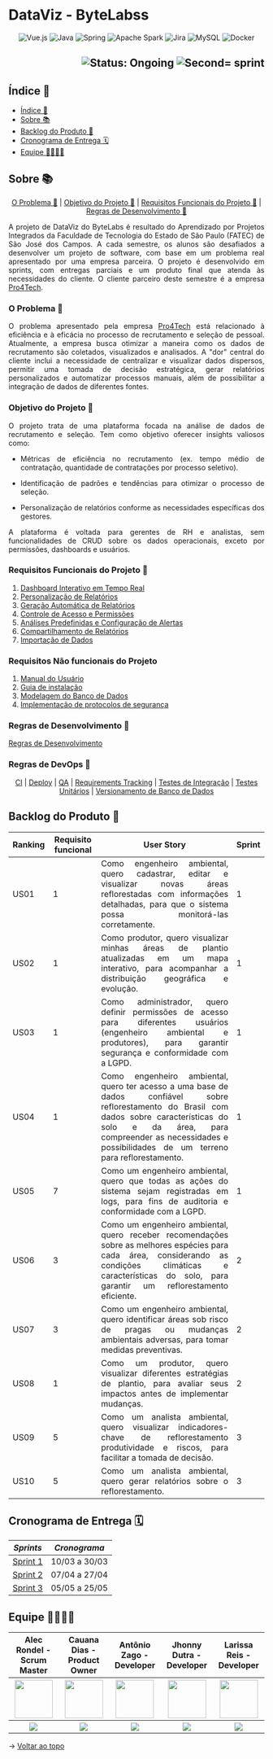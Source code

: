 <span id="topo">

# DataViz - ByteLabss

<p align="center">
        <img src="https://img.shields.io/badge/vuejs-%2335495e.svg?style=for-the-badge&logo=vuedotjs&logoColor=%234FC08D" alt="Vue.js">
        <img src="https://img.shields.io/badge/java-%23ED8B00.svg?style=for-the-badge&logo=openjdk&logoColor=white" alt="Java">
        <img src="https://img.shields.io/badge/spring-%236DB33F.svg?style=for-the-badge&logo=spring&logoColor=white" alt="Spring">
        <img src="https://img.shields.io/badge/spark-%2523ED8B00.svg?style=for-the-badge&logo=apache%20spark&color=white" alt="Apache Spark">
        <img src="https://img.shields.io/badge/jira-%230A0FFF.svg?style=for-the-badge&logo=jira&logoColor=white" alt="Jira">
        <img src="https://img.shields.io/badge/mysql-%25230A0FFF.svg?style=for-the-badge&logo=mysql&logoColor=white&color=blue" alt="MySQL">
        <img src="https://img.shields.io/badge/docker-%230db7ed.svg?style=for-the-badge&logo=docker&logoColor=white" alt="Docker">
</p>

<h2 align="right">
        <img src="https://img.shields.io/badge/status-ongoing-blue?style=for-the-badge&logo=appveyor" alt="Status: Ongoing">   
        <img src="https://img.shields.io/badge/sprint-2-blue?style=for-the-badge&logo=appveyor" alt="Second= sprint">
</h2>

<span id="indice">

## Índice 📎

- [Índice 📎](#indice)
- [Sobre 📚](#sobre)
- [Backlog do Produto 📍](#backlog-do-produto)
- [Cronograma de Entrega 🗓](#cronograma-de-entrega)
- [Equipe 👩‍💻👨‍💻](#equipe)

<span id="sobre">

## Sobre 📚

<p align="center">
        <a href="#problema">O Problema 🤔</a> | 
        <a href="#objetivo">Objetivo do Projeto 🎯</a> | 
        <a href="#requisitos">Requisitos Funcionais do Projeto 📝</a> | 
        <a href="#desenvolvimento"> Regras de Desenvolvimento 📏</a>
</p>

<p align="justify">
A projeto de DataViz do ByteLabs é resultado do Aprendizado por Projetos Integrados da Faculdade de Tecnologia do Estado de São Paulo (FATEC) de São José dos Campos. A cada semestre, os alunos são desafiados a desenvolver um projeto de software, com base em um problema real apresentado por uma empresa parceira. O projeto é desenvolvido em sprints, com entregas parciais e um produto final que atenda às necessidades do cliente. O cliente parceiro deste semestre é a empresa <a href="https://pro4tech.com.br/">Pro4Tech</a>.
</p>

<span id="problema">

### O Problema 🤔

<p align="justify">
O problema apresentado pela empresa <a href="https://pro4tech.com.br/">Pro4Tech</a> está relacionado à eficiência e à eficácia no processo de recrutamento e seleção de pessoal. Atualmente, a empresa busca otimizar a maneira como os dados de recrutamento são coletados, visualizados e analisados. A "dor" central do cliente inclui a necessidade de centralizar e visualizar dados dispersos, permitir uma tomada de decisão estratégica, gerar relatórios personalizados e automatizar processos manuais, além de possibilitar a integração de dados de diferentes fontes.
</p>

<span id="objetivo">

### Objetivo do Projeto 🎯

<p align="justify">
O projeto trata de uma plataforma focada na análise de dados de recrutamento e seleção. Tem como objetivo oferecer insights valiosos como:
</p>

- <p align="justify">Métricas de eficiência no recrutamento (ex. tempo médio de contratação, quantidade de contratações por processo seletivo).</p>
- <p align="justify">Identificação de padrões e tendências para otimizar o processo de seleção.</p>
- <p align="justify">Personalização de relatórios conforme as necessidades específicas dos gestores.</p>

<p align="justify">
A plataforma é voltada para gerentes de RH e analistas, sem funcionalidades de CRUD sobre os dados operacionais, exceto por permissões, dashboards e usuários.
</p>

<span id="requisitos">

### Requisitos Funcionais do Projeto 📝

1. [Dashboard Interativo em Tempo Real](https://github.com/bytelabss/ByteLabss-API5sem/wiki/Solu%C3%A7%C3%A3o-dos-Requisitos-para-a-plataforma-de-DataViz#2-requisitos-funcionais:~:text=1.%20Dashboard%20Interativo%20em%20Tempo%20Real%3A)
2. [Personalização de Relatórios](https://github.com/bytelabss/ByteLabss-API5sem/wiki/Solu%C3%A7%C3%A3o-dos-Requisitos-para-a-plataforma-de-DataViz#2-requisitos-funcionais:~:text=2.%20Personaliza%C3%A7%C3%A3o%20de%20Relat%C3%B3rios%3A)
3. [Geração Automática de Relatórios](https://github.com/bytelabss/ByteLabss-API5sem/wiki/Solu%C3%A7%C3%A3o-dos-Requisitos-para-a-plataforma-de-DataViz#2-requisitos-funcionais:~:text=3.%20Gera%C3%A7%C3%A3o%20Autom%C3%A1tica%20de%20Relat%C3%B3rios%3A)
4. [Controle de Acesso e Permissões](https://github.com/bytelabss/ByteLabss-API5sem/wiki/Solu%C3%A7%C3%A3o-dos-Requisitos-para-a-plataforma-de-DataViz#2-requisitos-funcionais:~:text=4.%20Controle%20de%20Acesso%20e%20Permiss%C3%B5es%3A)
5. [Análises Predefinidas e Configuração de Alertas](https://github.com/bytelabss/ByteLabss-API5sem/wiki/Solu%C3%A7%C3%A3o-dos-Requisitos-para-a-plataforma-de-DataViz#2-requisitos-funcionais:~:text=5.%20An%C3%A1lises%20Predefinidas%20e%20Configura%C3%A7%C3%A3o%20de%20Alertas%3A)
6. [Compartilhamento de Relatórios](https://github.com/bytelabss/ByteLabss-API5sem/wiki/Solu%C3%A7%C3%A3o-dos-Requisitos-para-a-plataforma-de-DataViz#2-requisitos-funcionais:~:text=6.%20Compartilhamento%20de%20Relat%C3%B3rios%3A)
7. [Importação de Dados](https://github.com/bytelabss/ByteLabss-API5sem/wiki/Solu%C3%A7%C3%A3o-dos-Requisitos-para-a-plataforma-de-DataViz#2-requisitos-funcionais:~:text=7.%20Importa%C3%A7%C3%A3o%20de%20Dados%3A)

<span id="desenvolvimento">

### Requisitos Não funcionais do Projeto

1. [Manual do Usuário](https://github.com/bytelabss/ByteLabss-API5sem/wiki/Solu%C3%A7%C3%A3o-dos-Requisitos-para-a-plataforma-de-DataViz#2-requisitos-funcionais:~:text=1.%20Manual%20de%20Usu%C3%A1rio%20e%20Guia%20de%20Instala%C3%A7%C3%A3o%3A)
2. [Guia de instalação](https://github.com/bytelabss/ByteLabss-API5sem/wiki/Solu%C3%A7%C3%A3o-dos-Requisitos-para-a-plataforma-de-DataViz#2-requisitos-funcionais:~:text=1.%20Manual%20de%20Usu%C3%A1rio%20e%20Guia%20de%20Instala%C3%A7%C3%A3o%3A)
3. [Modelagem do Banco de Dados](https://github.com/bytelabss/ByteLabss-API5sem/wiki/Solu%C3%A7%C3%A3o-dos-Requisitos-para-a-plataforma-de-DataViz#2-requisitos-funcionais:~:text=Modelagem%20de%20Banco%20de%20Dados%20Eficiente%3A)
4. [Implementação de protocolos de segurança](https://github.com/bytelabss/ByteLabss-API5sem/wiki/Solu%C3%A7%C3%A3o-dos-Requisitos-para-a-plataforma-de-DataViz#2-requisitos-funcionais:~:text=2.-,Seguran%C3%A7a%20de%20Dados%3A,-Implementa%C3%A7%C3%A3o%20de%20protocolos)

### Regras de Desenvolvimento 📏

[Regras de Desenvolvimento](https://github.com/bytelabss/ByteLabss-API5sem/wiki/Regras-de-Desenvolvimento)

### Regras de DevOps 📏


<p align="center">
    <a href="https://github.com/bytelabss/ByteLabss-API5sem/wiki/%5BDevOps%5D-CI">CI</a>  |
    <a href="https://github.com/bytelabss/ByteLabss-API5sem/wiki/%5BDevOps%5D-Deploy">Deploy</a>  |
    <a href="https://github.com/bytelabss/ByteLabss-API5sem/wiki/%5BDevOps%5D-QA">QA</a>  |
    <a href="https://github.com/bytelabss/ByteLabss-API5sem/wiki/%5BDevOps%5D-Requirements-Tracking">Requirements Tracking</a>  |
    <a href="https://github.com/bytelabss/ByteLabss-API5sem/wiki/%5BDevOps%5D-Testes-de-Integra%C3%A7%C3%A3o">Testes de Integração</a>  |
    <a href="https://github.com/bytelabss/ByteLabss-API5sem/wiki/%5BDevOps%5D-Testes-Unit%C3%A1rios">Testes Unitários</a> |
    <a href="https://github.com/bytelabss/ByteLabss-API5sem/wiki/%5BDevOps%5D-Versionamento-de-Banco-de-Dados">Versionamento de Banco de Dados</a>
</p>

<span id="backlog-do-produto">

## Backlog do Produto 📍

<body>
        <div align="center">
                <table>
                        <thead>
                                <th>Ranking</th>
                                <th>Requisito <b> funcional</b></th>
                                <th>User Story</th>
                                <th>Sprint</th>
                        </thead>
                        <tbody>
                                <tr>
                                        <td>US01</td>
                                        <td>1</td>
                                        <td align="justify">Como engenheiro ambiental, quero cadastrar, editar e visualizar novas áreas reflorestadas com informações detalhadas, para que o sistema possa monitorá-las corretamente.</td>
                                        <td>1</td>
                                </tr>
                                <tr>
                                        <td>US02</td>
                                        <td>1</td>
                                        <td align="justify">Como produtor, quero visualizar minhas áreas de plantio atualizadas em um mapa interativo, para acompanhar a distribuição geográfica e evolução.</td>
                                        <td>1</td>
                                </tr>
                                <tr>
                                        <td>US03</td>
                                        <td>1</td>
                                        <td align="justify">Como administrador, quero definir permissões de acesso para diferentes usuários (engenheiro ambiental e produtores), para garantir segurança e conformidade com a LGPD.</td>
                                        <td>1</td>
                                </tr>
                                <tr>
                                        <td>US04</td>
                                        <td>1</td>
                                        <td align="justify">Como engenheiro ambiental, quero ter acesso a uma base de dados confiável sobre reflorestamento do Brasil com dados sobre características do solo e da área, para compreender as necessidades e possibilidades de um terreno para reflorestamento.</td>
                                        <td>1</td>
                                </tr>
                                <tr>
                                        <td>US05</td>
                                        <td>7</td>
                                        <td align="justify">Como um engenheiro ambiental, quero que todas as ações do sistema sejam registradas em logs, para fins de auditoria e conformidade com a LGPD.</td>
                                        <td>1</td>
                                </tr>
                                <tr>
                                        <td>US06</td>
                                        <td>3</td>
                                        <td align="justify">Como um engenheiro ambiental, quero receber recomendações sobre as melhores espécies para cada área, considerando as condições climáticas e características do solo, para garantir um reflorestamento eficiente.</td>
                                        <td>2</td>
                                </tr>
                                <tr>
                                        <td>US07</td>
                                        <td>3</td>
                                        <td align="justify">Como um engenheiro ambiental, quero identificar áreas sob risco de pragas ou mudanças ambientais adversas, para tomar medidas preventivas.</td>
                                        <td>2</td>
                                </tr>
                                <tr>
                                        <td>US08</td>
                                        <td>1</td>
                                        <td align="justify">Como um produtor, quero visualizar diferentes estratégias de plantio, para avaliar seus impactos antes de implementar mudanças.</td>
                                        <td>2</td>
                                </tr>
                                <tr>
                                        <td>US09</td>
                                        <td>5</td>
                                        <td align="justify">Como um analista ambiental, quero visualizar indicadores-chave de reflorestamento produtividade e riscos, para facilitar a tomada de decisão.</td>
                                        <td>3</td>
                                </tr>
                                <tr>
                                        <td>US10</td>
                                        <td>5</td>
                                        <td align="justify">Como um analista ambiental, quero gerar relatórios sobre o reflorestamento.</td>
                                        <td>3</td>
                                </tr>
                        </tbody>
                </table>
        </div>
</body>

<span id="cronograma-de-entrega">

## Cronograma de Entrega 🗓

| *Sprints*  | *Cronograma*             | 
| ---------- | ----------               | 
|  [Sprint 1](https://github.com/bytelabss/ByteLabs-API6Sem/wiki/Sprint-1)  |  10/03 a 30/03           | 
|  [Sprint 2](https://github.com/bytelabss/ByteLabs-API6Sem/wiki/Sprint-2)  |  07/04 a 27/04           | 
|  [Sprint 3](https://github.com/bytelabss/ByteLabs-API6Sem/wiki/Sprint-3)  |  05/05 a 25/05           |    

<span id="equipe">

## Equipe 👩‍💻👨‍💻

<body>
        <div align="center">
                <table>
                        <thead>
                                <th>Alec Rondel - Scrum Master</th>
                                <th>Cauana Dias - Product Owner</th>
                                <th>Antônio Zago - Developer</th>
                                <th>Jhonny Dutra - Developer</th>
                                <th>Larissa Reis - Developer</th>
                        <thead>
                        <tbody>
                                <tr>
                                        <th>
                                                <a href="https://github.com/aleclr">
                                                        <img src="https://avatars.githubusercontent.com/u/43094055?v=4" width="75px" height="75px"/>
                                                </a>
                                        </th>
                                        <th>
                                                <a href="https://github.com/Cauana">
                                                        <img src="https://avatars.githubusercontent.com/u/77700346?v=4" width="75px" height="75px"/>
                                                </a>
                                        </th>
                                        <th>
                                                <a href="https://github.com/Antonio-Zago">
                                                        <img src="https://avatars.githubusercontent.com/u/80283126?v=4" width="75px" height="75px"/>
                                                </a>
                                        </th>
                                        <th>
                                                <a href="https://github.com/dutrajy">
                                                        <img src="https://avatars.githubusercontent.com/u/122806886?v=4" width="75px" height="75px"/>
                                                </a>
                                        </th>
                                        <th>
                                                <a href="https://github.com/larissa-fernanda">
                                                        <img src="https://avatars.githubusercontent.com/u/111530654?v=4" width="75px" height="75px"/>
                                                </a>
                                        </th>
                                </tr>
                                <tr>
                                        <th>
                                                <a href="linkedin.com/in/alecrondel">
                                                        <img src="https://img.shields.io/badge/LinkedIn-0077B5?style=for-the-badge&logo=linkedin&logoColor=white">
                                                </a>
                                        </th>
                                        <th>
                                                <a href="https://www.linkedin.com/in/cauanadias?utm_source=share&utm_campaign=share_via&utm_content=profile&utm_medium=android_app">
                                                        <img src="https://img.shields.io/badge/LinkedIn-0077B5?style=for-the-badge&logo=linkedin&logoColor=white">
                                                </a>
                                        </th>
                                        <th>
                                                <a href="https://www.linkedin.com/in/antonio-zago-24230b206">
                                                        <img src="https://img.shields.io/badge/LinkedIn-0077B5?style=for-the-badge&logo=linkedin&logoColor=white">
                                                </a>
                                        </th>
                                        <th>
                                                <a href="https://www.linkedin.com/in/dutrajy?utm_source=share&utm_campaign=share_via&utm_content=profile&utm_medium=android_app">
                                                        <img src="https://img.shields.io/badge/LinkedIn-0077B5?style=for-the-badge&logo=linkedin&logoColor=white">
                                                </a>
                                        </th>
                                        <th>
                                                <a href="https://www.linkedin.com/in/larissa-reis-693568250">
                                                        <img src="https://img.shields.io/badge/LinkedIn-0077B5?style=for-the-badge&logo=linkedin&logoColor=white">
                                                </a>
                                        </th>
                                </tr>
                        <tbody>
                </table>
        </div>
</body>

→ [Voltar ao topo](#topo)
